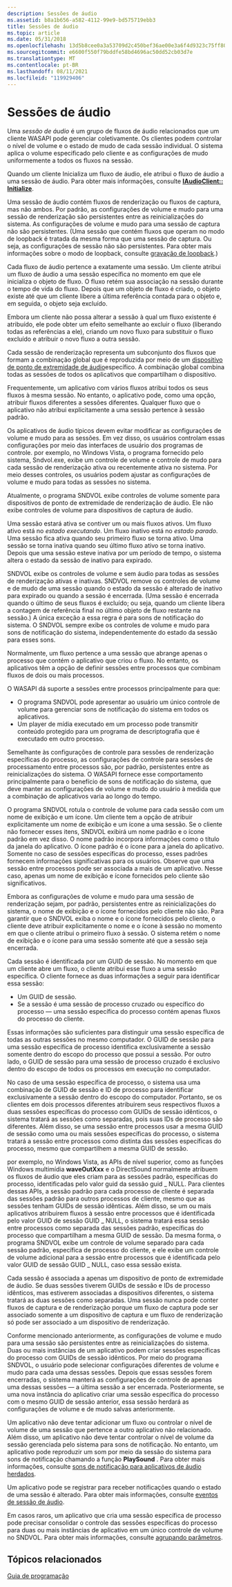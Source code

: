 ```yaml
---
description: Sessões de áudio
ms.assetid: b8a1b656-a582-4112-99e9-bd575719ebb3
title: Sessões de áudio
ms.topic: article
ms.date: 05/31/2018
ms.openlocfilehash: 13d5b8cee0a3a53709d2c450bef36ae00e3a6f4d9323c75ff80e96b19550eb39
ms.sourcegitcommit: e6600f550f79bddfe58bd4696ac50dd52cb03d7e
ms.translationtype: MT
ms.contentlocale: pt-BR
ms.lasthandoff: 08/11/2021
ms.locfileid: "119929406"
---
```

# <a name="audio-sessions"></a>Sessões de áudio

Uma *sessão de áudio* é um grupo de fluxos de áudio relacionados que um cliente WASAPI pode gerenciar coletivamente. Os clientes podem controlar o nível de volume e o estado de mudo de cada sessão individual. O sistema aplica o volume especificado pelo cliente e as configurações de mudo uniformemente a todos os fluxos na sessão.

Quando um cliente Inicializa um fluxo de áudio, ele atribui o fluxo de áudio a uma sessão de áudio. Para obter mais informações, consulte [**IAudioClient:: Initialize**](/windows/desktop/api/Audioclient/nf-audioclient-iaudioclient-initialize).

Uma sessão de áudio contém fluxos de renderização ou fluxos de captura, mas não ambos. Por padrão, as configurações de volume e mudo para uma sessão de renderização são persistentes entre as reinicializações do sistema. As configurações de volume e mudo para uma sessão de captura não são persistentes. (Uma sessão que contém fluxos que operam no modo de loopback é tratada da mesma forma que uma sessão de captura. Ou seja, as configurações de sessão não são persistentes. Para obter mais informações sobre o modo de loopback, consulte [gravação de loopback](loopback-recording.md).)

Cada fluxo de áudio pertence a exatamente uma sessão. Um cliente atribui um fluxo de áudio a uma sessão específica no momento em que ele inicializa o objeto de fluxo. O fluxo retém sua associação na sessão durante o tempo de vida do fluxo. Depois que um objeto de fluxo é criado, o objeto existe até que um cliente libere a última referência contada para o objeto e, em seguida, o objeto seja excluído.

Embora um cliente não possa alterar a sessão à qual um fluxo existente é atribuído, ele pode obter um efeito semelhante ao excluir o fluxo (liberando todas as referências a ele), criando um novo fluxo para substituir o fluxo excluído e atribuir o novo fluxo a outra sessão.

Cada sessão de renderização representa um subconjunto dos fluxos que formam a combinação global que é reproduzida por meio de um [dispositivo de ponto de extremidade de áudio](audio-endpoint-devices.md)específico. A combinação global combina todas as sessões de todos os aplicativos que compartilham o dispositivo.

Frequentemente, um aplicativo com vários fluxos atribui todos os seus fluxos à mesma sessão. No entanto, o aplicativo pode, como uma opção, atribuir fluxos diferentes a sessões diferentes. Qualquer fluxo que o aplicativo não atribui explicitamente a uma sessão pertence à sessão padrão.

Os aplicativos de áudio típicos devem evitar modificar as configurações de volume e mudo para as sessões. Em vez disso, os usuários controlam essas configurações por meio das interfaces de usuário dos programas de controle. por exemplo, no Windows Vista, o programa fornecido pelo sistema, Sndvol.exe, exibe um controle de volume e controle de mudo para cada sessão de renderização ativa ou recentemente ativa no sistema. Por meio desses controles, os usuários podem ajustar as configurações de volume e mudo para todas as sessões no sistema.

Atualmente, o programa SNDVOL exibe controles de volume somente para dispositivos de ponto de extremidade de renderização de áudio. Ele não exibe controles de volume para dispositivos de captura de áudio.

Uma sessão estará ativa se contiver um ou mais fluxos ativos. Um fluxo ativo está no *estado executando*. Um fluxo inativo está no *estado parado*. Uma sessão fica ativa quando seu primeiro fluxo se torna ativo. Uma sessão se torna inativa quando seu último fluxo ativo se torna inativo. Depois que uma sessão esteve inativa por um período de tempo, o sistema altera o estado da sessão de inativo para expirado.

SNDVOL exibe os controles de volume e sem áudio para todas as sessões de renderização ativas e inativas. SNDVOL remove os controles de volume e de mudo de uma sessão quando o estado da sessão é alterado de inativo para expirado ou quando a sessão é encerrada. (Uma sessão é encerrada quando o último de seus fluxos é excluído; ou seja, quando um cliente libera a contagem de referência final no último objeto de fluxo restante na sessão.) A única exceção a essa regra é para sons de notificação do sistema. O SNDVOL sempre exibe os controles de volume e mudo para sons de notificação do sistema, independentemente do estado da sessão para esses sons.

Normalmente, um fluxo pertence a uma sessão que abrange apenas o processo que contém o aplicativo que criou o fluxo. No entanto, os aplicativos têm a opção de definir sessões entre processos que combinam fluxos de dois ou mais processos.

O WASAPI dá suporte a sessões entre processos principalmente para que:

-   O programa SNDVOL pode apresentar ao usuário um único controle de volume para gerenciar sons de notificação do sistema em todos os aplicativos.
-   Um player de mídia executado em um processo pode transmitir conteúdo protegido para um programa de descriptografia que é executado em outro processo.

Semelhante às configurações de controle para sessões de renderização específicas do processo, as configurações de controle para sessões de processamento entre processos são, por padrão, persistentes entre as reinicializações do sistema. O WASAPI fornece esse comportamento principalmente para o benefício de sons de notificação do sistema, que deve manter as configurações de volume e mudo do usuário à medida que a combinação de aplicativos varia ao longo do tempo.

O programa SNDVOL rotula o controle de volume para cada sessão com um nome de exibição e um ícone. Um cliente tem a opção de atribuir explicitamente um nome de exibição e um ícone a uma sessão. Se o cliente não fornecer esses itens, SNDVOL exibirá um nome padrão e o ícone padrão em vez disso. O nome padrão incorpora informações como o título da janela do aplicativo. O ícone padrão é o ícone para a janela do aplicativo. Somente no caso de sessões específicas do processo, esses padrões fornecem informações significativas para os usuários. Observe que uma sessão entre processos pode ser associada a mais de um aplicativo. Nesse caso, apenas um nome de exibição e ícone fornecidos pelo cliente são significativos.

Embora as configurações de volume e mudo para uma sessão de renderização sejam, por padrão, persistentes entre as reinicializações do sistema, o nome de exibição e o ícone fornecidos pelo cliente não são. Para garantir que o SNDVOL exiba o nome e o ícone fornecidos pelo cliente, o cliente deve atribuir explicitamente o nome e o ícone à sessão no momento em que o cliente atribui o primeiro fluxo à sessão. O sistema retém o nome de exibição e o ícone para uma sessão somente até que a sessão seja encerrada.

Cada sessão é identificada por um GUID de sessão. No momento em que um cliente abre um fluxo, o cliente atribui esse fluxo a uma sessão específica. O cliente fornece as duas informações a seguir para identificar essa sessão:

-   Um GUID de sessão.
-   Se a sessão é uma sessão de processo cruzado ou específico do processo — uma sessão específica do processo contém apenas fluxos do processo do cliente.

Essas informações são suficientes para distinguir uma sessão específica de todas as outras sessões no mesmo computador. O GUID de sessão para uma sessão específica de processo identifica exclusivamente a sessão somente dentro do escopo do processo que possui a sessão. Por outro lado, o GUID de sessão para uma sessão de processo cruzado é exclusivo dentro do escopo de todos os processos em execução no computador.

No caso de uma sessão específica de processo, o sistema usa uma combinação de GUID de sessão e ID de processo para identificar exclusivamente a sessão dentro do escopo do computador. Portanto, se os clientes em dois processos diferentes atribuirem seus respectivos fluxos a duas sessões específicas do processo com GUIDs de sessão idênticos, o sistema tratará as sessões como separadas, pois suas IDs de processo são diferentes. Além disso, se uma sessão entre processos usar a mesma GUID de sessão como uma ou mais sessões específicas do processo, o sistema tratará a sessão entre processos como distinta das sessões específicas do processo, mesmo que compartilhem a mesma GUID de sessão.

por exemplo, no Windows Vista, as APIs de nível superior, como as funções Windows multimídia **waveOutXxx** e o DirectSound normalmente atribuem os fluxos de áudio que eles criam para as sessões padrão, específicas do processo, identificadas pelo valor guid da sessão guid \_ NULL. Para clientes dessas APIs, a sessão padrão para cada processo de cliente é separada das sessões padrão para outros processos de cliente, mesmo que as sessões tenham GUIDs de sessão idênticas. Além disso, se um ou mais aplicativos atribuirem fluxos à sessão entre processos que é identificada pelo valor GUID de sessão GUID \_ NULL, o sistema tratará essa sessão entre processos como separada das sessões padrão, específicas do processo que compartilham a mesma GUID de sessão. Da mesma forma, o programa SNDVOL exibe um controle de volume separado para cada sessão padrão, específica de processo do cliente, e ele exibe um controle de volume adicional para a sessão entre processos que é identificada pelo valor GUID de sessão GUID \_ NULL, caso essa sessão exista.

Cada sessão é associada a apenas um dispositivo de ponto de extremidade de áudio. Se duas sessões tiverem GUIDs de sessão e IDs de processo idênticos, mas estiverem associadas a dispositivos diferentes, o sistema tratará as duas sessões como separadas. Uma sessão nunca pode conter fluxos de captura e de renderização porque um fluxo de captura pode ser associado somente a um dispositivo de captura e um fluxo de renderização só pode ser associado a um dispositivo de renderização.

Conforme mencionado anteriormente, as configurações de volume e mudo para uma sessão são persistentes entre as reinicializações do sistema. Duas ou mais instâncias de um aplicativo podem criar sessões específicas do processo com GUIDs de sessão idênticos. Por meio do programa SNDVOL, o usuário pode selecionar configurações diferentes de volume e mudo para cada uma dessas sessões. Depois que essas sessões forem encerradas, o sistema manterá as configurações de controle de apenas uma dessas sessões — a última sessão a ser encerrada. Posteriormente, se uma nova instância do aplicativo criar uma sessão específica do processo com o mesmo GUID de sessão anterior, essa sessão herdará as configurações de volume e de mudo salvas anteriormente.

Um aplicativo não deve tentar adicionar um fluxo ou controlar o nível de volume de uma sessão que pertence a outro aplicativo não relacionado. Além disso, um aplicativo não deve tentar controlar o nível de volume da sessão gerenciada pelo sistema para sons de notificação. No entanto, um aplicativo pode reproduzir um som por meio da sessão do sistema para sons de notificação chamando a função **PlaySound** . Para obter mais informações, consulte [sons de notificação para aplicativos de áudio herdados](notification-sounds-for-legacy-audio-applications.md).

Um aplicativo pode se registrar para receber notificações quando o estado de uma sessão é alterado. Para obter mais informações, consulte [eventos de sessão de áudio](audio-session-events.md).

Em casos raros, um aplicativo que cria uma sessão específica de processo pode precisar consolidar o controle das sessões específicas do processo para duas ou mais instâncias de aplicativo em um único controle de volume no SNDVOL. Para obter mais informações, consulte [agrupando parâmetros](grouping-parameters.md).

## <a name="related-topics"></a>Tópicos relacionados

<dl> <dt>

[Guia de programação](programming-guide.md)
</dt> </dl>

 

 



